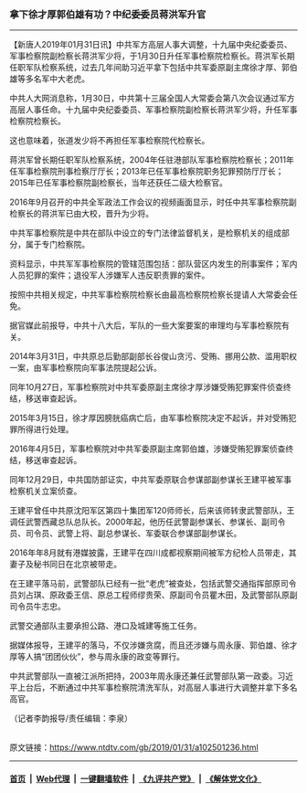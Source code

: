 ### 拿下徐才厚郭伯雄有功？中纪委委员蒋洪军升官
------------------------

<div class="post_content">
 <p>
  【新唐人2019年01月31日讯】中共军方高层人事大调整，十九届中央纪委委员、军事检察院副检察长蒋洪军少将，于1月30日升任军事检察院检察长。蒋洪军长期任职军队检察系统，过去几年间助习近平拿下包括中共军委原副主席徐才厚、郭伯雄等多名军中大老虎。
 </p>
 <p>
  中共人大网消息称，1月30日，中共第十三届全国人大常委会第八次会议通过军方高层人事任命。十九届中央纪委委员、军事检察院副检察长蒋洪军少将，升任军事检察院检察长。
 </p>
 <p>
  这也意味着，张道发少将不再担任军事检察院代检察长。
 </p>
 <p>
  蒋洪军曾长期任职军队检察系统，2004年任驻港部队军事检察院检察长；2011年任军事检察院刑事检察厅厅长；2013年已任军事检察院职务犯罪预防厅厅长；2015年已任军事检察院副检察长，当年还获任二级大检察官。
 </p>
 <p>
  2016年9月召开的中共全军政法工作会议的视频画面显示，时任中共军事检察院副检察长的蒋洪军已由大校，晋升为少将。
 </p>
 <p>
  中共军事检察院是中共在部队中设立的专门法律监督机关，是检察机关的组成部分，属于专门检察院。
 </p>
 <p>
  资料显示，中共军军事检察院的管辖范围包括：部队营区内发生的刑事案件；军内人员犯罪的案件；退役军人涉嫌军人违反职责罪的案件。
 </p>
 <p>
  按照中共相关规定，中共军事检察院检察长由最高检察院检察长提请人大常委会任免。
 </p>
 <p>
  据官媒此前报导，中共十八大后，军队的一些大案要案的审理均与军事检察院有关。
 </p>
 <p>
  2014年3月31日，中共原总后勤部副部长谷俊山贪污、受贿、挪用公款、滥用职权一案，由军事检察院向军事法院提起公诉。
 </p>
 <p>
  同年10月27日，军事检察院对中共军委原副主席徐才厚涉嫌受贿犯罪案件侦查终结，移送审查起诉。
 </p>
 <p>
  2015年3月15日，徐才厚因膀胱癌病亡后，由军事检察院决定不起诉，并对受贿犯罪所得进行处理。
 </p>
 <p>
  2016年4月5日，军事检察院对中共军委原副主席郭伯雄，涉嫌受贿犯罪案侦查终结，移送审查起诉。
 </p>
 <p>
  同年12月29日，中共国防部证实，中共军委原联合参谋部副参谋长王建平被军事检察机关立案侦查。
 </p>
 <p>
  王建平曾任中共原沈阳军区第四十集团军120师师长，后来该师转隶武警部队，王调任武警西藏总队总队长。2000年起，他历任武警副参谋长、参谋长、副司令员、司令员、武警上将、副总参谋长、军委联合参谋部副参谋长。
 </p>
 <p>
  2016年年8月就有港媒披露，王建平在四川成都视察期间被军方纪检人员带走，其妻子及秘书同日在北京被带走。
 </p>
 <p>
  在王建平落马前，武警部队已经有一批“老虎”被查处，包括武警交通指挥部原司令员刘占琪、原政委王信、原总工程师缪贵荣、原副司令员瞿木田，及武警部队原副司令员牛志忠。
 </p>
 <p>
  武警交通部队主要承担公路、港口及城建等施工任务。
 </p>
 <p>
  据媒体报导，王建平的落马，不仅涉嫌贪腐，而且还涉嫌与周永康、郭伯雄、徐才厚等人搞“团团伙伙”，参与周永康的政变等罪行。
 </p>
 <p>
  中共武警部队一直被江派所把持，2003年周永康还兼任武警部队第一政委。习近平上台后，不断通过中共军事检察院清洗军队，对高层人事进行大调整并拿下多名高官。
 </p>
 <p>
  （记者李韵报导/责任编辑：李泉）
 </p>
 <div class="single_ad">
 </div>
</div>

<br/>原文链接：https://www.ntdtv.com/gb/2019/01/31/a102501236.html


------------------------
#### [首页](https://github.com/gfw-breaker/banned-news/blob/master/README.md) &nbsp;|&nbsp; [Web代理](https://github.com/labour-camp/helloworld) &nbsp;|&nbsp; [一键翻墙软件](https://github.com/gfw-breaker/nogfw/blob/master/README.md) &nbsp;|&nbsp; [《九评共产党》](https://github.com/gfw-breaker/9ping.md/blob/master/README.md#九评之一评共产党是什么) &nbsp;|&nbsp; [《解体党文化》](https://github.com/gfw-breaker/jtdwh.md/blob/master/README.md#绪论)

